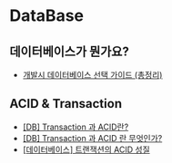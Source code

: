 # DataBase

## 데이터베이스가 뭔가요?
- [개발시 데이터베이스 선택 가이드 (총정리)](https://youtu.be/ZVuHZ2Fjkl4)

## ACID & Transaction
- [[DB] Transaction 과 ACID란?](https://chrisjune-13837.medium.com/db-transaction-%EA%B3%BC-acid%EB%9E%80-45a785403f9e)
- [[DB] Transaction 과 ACID 란 무엇인가?](https://blog.yevgnenll.me/posts/what-is-acid-about-transaction)
- [[데이터베이스] 트랜잭션의 ACID 성질](https://hanamon.kr/%EB%8D%B0%EC%9D%B4%ED%84%B0%EB%B2%A0%EC%9D%B4%EC%8A%A4-%ED%8A%B8%EB%9E%9C%EC%9E%AD%EC%85%98%EC%9D%98-acid-%EC%84%B1%EC%A7%88/)